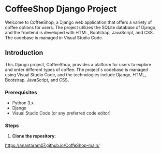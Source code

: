 # CoffeeShop Django Project

Welcome to CoffeeShop, a Django web application that offers a variety of coffee options for users. The project utilizes the SQLite database of Django, and the frontend is developed with HTML, Bootstrap, JavaScript, and CSS. The codebase is managed in Visual Studio Code.

## Introduction

This Django project, CoffeeShop, provides a platform for users to explore and order different types of coffee. The project's codebase is managed using Visual Studio Code, and the technologies include Django, HTML, Bootstrap, JavaScript, and CSS.

### Prerequisites

- Python 3.x
- Django
- Visual Studio Code (or any preferred code editor)

### Steps

1. **Clone the repository:**

  
  https://anantaram07.github.io/CoffeShop-main/
